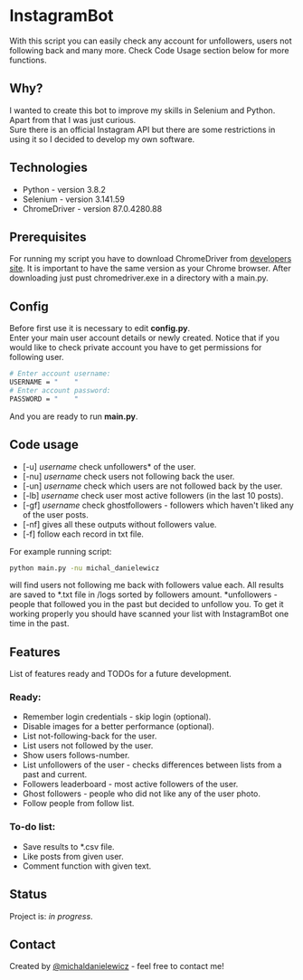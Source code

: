 # InstagramBot

With this script you can easily check any account for unfollowers, users not following back and many more. Check Code Usage section below for more functions.  

## Why?
I wanted to create this bot to improve my skills in Selenium and Python. Apart from that I was just curious.   
Sure there is an official Instagram API but there are some restrictions in using it so I decided to develop my own software. 

## Technologies
* Python - version 3.8.2
* Selenium - version 3.141.59
* ChromeDriver - version 87.0.4280.88

## Prerequisites
For running my script you have to download ChromeDriver from [developers site](https://chromedriver.chromium.org/). It is important to have the same version as your Chrome browser. After downloading just pust chromedriver.exe in a directory with a main.py.

## Config
Before first use it is necessary to edit **config.py**.  
Enter your main user account details or newly created. Notice that if you would like to check private account you have to get permissions for following user.
```bash
# Enter account username:
USERNAME = "    " 
# Enter account password:
PASSWORD = "    "
```
And you are ready to run **main.py**.

## Code usage
* [-u] *username* check unfollowers* of the user. 
* [-nu] *username* check users not following back the user.
* [-un] *username* check which users are not followed back by the user.
* [-lb] *username* check user most active followers (in the last 10 posts).
* [-gf] *username* check ghostfollowers - followers which haven't liked any of the user posts.
* [-nf] gives all these outputs without followers value.
* [-f] follow each record in txt file.
  
For example running script:
```bash
python main.py -nu michal_danielewicz
```
will find users not following me back with followers value each. 
All results are saved to *.txt file in /logs sorted by followers amount.
*unfollowers - people that followed you in the past but decided to unfollow you. To get it working properly you should have scanned your list with InstagramBot one time in the past.  

## Features
List of features ready and TODOs for a future development.

### Ready:
* Remember login credentials - skip login (optional).
* Disable images for a better performance (optional).
* List not-following-back for the user.
* List users not followed by the user.
* Show users follows-number.
* List unfollowers of the user - checks differences between lists from a past and current.
* Followers leaderboard - most active followers of the user.
* Ghost followers - people who did not like any of the user photo.
* Follow people from follow list.

### To-do list:
* Save results to *.csv file.
* Like posts from given user.
* Comment function with given text.

## Status
Project is: _in progress_.

## Contact
Created by [@michaldanielewicz](https://michaldanielewicz.github.io/) - feel free to contact me!

